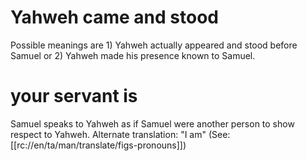 # Yahweh came and stood

Possible meanings are 1) Yahweh actually appeared and stood before Samuel or 2) Yahweh made his presence known to Samuel.

# your servant is

Samuel speaks to Yahweh as if Samuel were another person to show respect to Yahweh. Alternate translation: "I am" (See: [[rc://en/ta/man/translate/figs-pronouns]])

